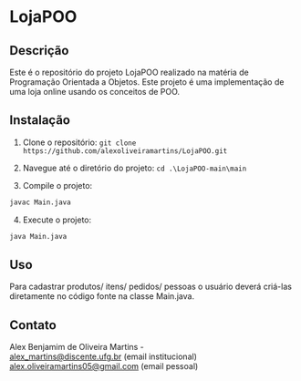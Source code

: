 # LojaPOO

## Descrição

Este é o repositório do projeto LojaPOO realizado na matéria de Programação Orientada a Objetos. Este projeto é uma implementação de uma loja online usando os conceitos de POO.

## Instalação

1. Clone o repositório: `git clone https://github.com/alexoliveiramartins/LojaPOO.git`
   
2. Navegue até o diretório do projeto: `cd .\LojaPOO-main\main`
   
3. Compile o projeto:
```bash
javac Main.java
```

4. Execute o projeto: 
```bash
java Main.java
```

## Uso

Para cadastrar produtos/ itens/ pedidos/ pessoas o usuário deverá criá-las diretamente no código fonte na classe Main.java.

## Contato

Alex Benjamim de Oliveira Martins -  
alex_martins@discente.ufg.br (email institucional)
alex.oliveiramartins05@gmail.com (email pessoal)
